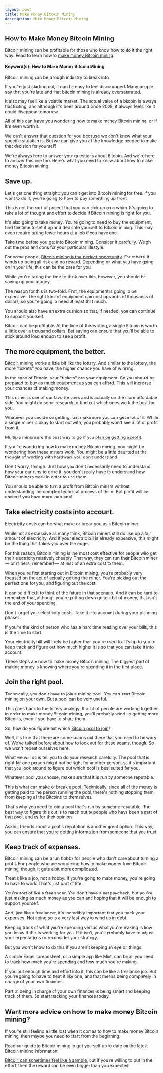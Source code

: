```yaml
---
layout: post
title: Make Money Bitcoin Mining
description: Make Money Bitcoin Mining
---
```


<h2>How to Make Money Bitcoin Mining</h2>

<p>Bitcoin mining can be profitable for those who know how to do it the right way. Read to learn how to <a href="/why-bitcoin-bill-of-north-dakota-is-failure/">make money Bitcoin mining</a>.</p>

<h4>Keyword(s): How to Make Money Bitcoin Mining</h4>

<p>Bitcoin mining can be a tough industry to break into.</p>

<p>If you're just starting out, it can be easy to feel discouraged. Many people say that you're late and that bitcoin mining is already oversaturated.</p>

<p>It also may feel like a volatile market. The actual value of a bitcoin is always fluctuating, and although it's been around since 2009, it always feels like it could disappear tomorrow.</p>

<p>All of this can leave you wondering how to make money Bitcoin mining, or if it's even worth it.</p>

<p>We can't answer that question for you because we don't know what your specific situation is. But we can give you all the knowledge needed to make that decision for yourself!</p>

<p>We're always here to answer your questions about Bitcoin. And we're here to answer this one too. Here's what you need to know about how to make money Bitcoin mining.</p>

<h2>Save up.</h2>

<p>Let's get one thing straight: you can't get into Bitcoin mining for free. If you want to do it, you're going to have to pay something up front.</p>

<p>This is not the sort of project that you can pick up on a whim. It's going to take a lot of thought and effort to decide if Bitcoin mining is right for you.</p>

<p>It's also going to take money. You're going to need to buy the equipment, find the time to set it up and dedicate yourself to Bitcoin mining. This may even require taking fewer hours at a job if you have one.</p>

<p>Take time before you get into Bitcoin mining. Consider it carefully. Weigh out the pros and cons for your particular lifestyle.</p>

<p>For some people, <a href="/beijing-threatens-shut-down-bitcoin-exchanges/">Bitcoin mining is the perfect opportunity</a>. For others, it winds up being all risk and no reward. Depending on what you have going on in your life, this can be the case for you.</p>

<p>While you're taking the time to think over this, however, you should be saving up your money.</p>

<p>The reason for this is two-fold. First, the equipment is going to be expensive. The right kind of equipment can cost upwards of thousands of dollars, so you're going to need at least that much.</p>

<p>You should also have an extra cushion so that, if needed, you can continue to support yourself.</p>

<p>Bitcoin can be profitable. At the time of this writing, a single Bitcoin is worth a little over a thousand dollars. But saving can ensure that you'll be able to stick around long enough to see a profit.</p>

<h2>The more equipment, the better.</h2>

<p>Bitcoin mining works a little bit like the lottery. And similar to the lottery, the more "tickets" you have, the higher chance you have of winning.</p>

<p>In the case of Bitcoin, your "tickets" are your equipment. So you should be prepared to buy as much equipment as you can afford. This will increase your chances of making money.</p>

<p>This miner is one of our favorite ones and is actually on the more affordable side. You might do some research to find out which ones work the best for you.</p>

<p>Whatever you decide on getting, just make sure you can get a lot of it. While a single miner is okay to start out with, you probably won't see a lot of profit from it.</p>

<p>Multiple miners are the best way to go if you <a href="/bitcoin-gambling-investments-512/">plan on getting a profit</a>.</p>

<p>If you're wondering how to make money Bitcoin mining, you might be wondering how these miners work. You might be a little daunted at the thought of working with hardware you don't understand.</p>

<p>Don't worry, though. Just how you don't necessarily need to understand how your car runs to drive it, you don't really have to understand how Bitcoin miners work in order to use them.</p>

<p>You should be able to turn a profit from Bitcoin miners without understanding the complex technical process of them. But profit will be easier if you have more than one!</p>

<h2>Take electricity costs into account.</h2>

<p>Electricity costs can be what make or break you as a Bitcoin miner.</p>

<p>While not as excessive as many think, Bitcoin miners still do use up a fair amount of electricity. And if your electric bill is already expensive, this might be the thing that takes you over the edge.</p>

<p>For this reason, Bitcoin mining is the most cost effective for people who get their electricity relatively cheaply. That way, they can run their Bitcoin miner — or miners, remember! — at less of an extra cost to them.</p>

<p>When you're first starting out in Bitcoin mining, you're probably very focused on the act of actually getting the miner. You're picking out the perfect one for you, and figuring out the cost.</p>

<p>It can be difficult to think of the future in that scenario. And it can be hard to remember that, although you're putting down quite a bit of money, that isn't the end of your spending.</p>

<p>Don't forget your electricity costs. Take it into account during your planning phases.</p>

<p>If you're the kind of person who has a hard time reading over your bills, this is the time to start.</p>

<p>Your electricity bill will likely be higher than you're used to. It's up to you to keep track and figure out how much higher it is so that you can take it into account.</p>

<p>These steps are how to make money Bitcoin mining. The biggest part of making money is knowing where you're spending it in the first place.</p>

<h2>Join the right pool.</h2>

<p>Technically, you don't have to join a mining pool. You can start Bitcoin mining on your own. But a pool can be very useful.</p>

<p>This goes back to the lottery analogy. If a lot of people are working together in order to make money Bitcoin mining, you'll probably wind up getting more Bitcoins, even if you have to share them.</p>

<p>So, how do you figure out which <a href="/irb-warns-against-bitcoin-breaks-usd-1000/">Bitcoin pool to join</a>?</p>

<p>Well, it's true that there are some scams out there that you need to be wary of. We've talked before about how to look out for these scams, though. So we won't repeat ourselves here.</p>

<p>What we will do is tell you to do your research carefully. The pool that is right for one person might not be right for another person, so it's important that you look around to figure out which pool is best suited for you.</p>

<p>Whatever pool you choose, make sure that it is run by someone reputable.</p>

<p>This is what can make or break a pool. Technically, since all of the money is getting paid to the person running the pool, there's nothing stopping them from keeping all the Bitcoins to themselves.</p>

<p>That's why you need to join a pool that's run by someone reputable. The best way to figure this out is to reach out to people who have been a part of that pool, and as for their opinion.</p>

<p>Asking friends about a pool's reputation is another great option. This way, you can ensure that you're getting information from someone that you trust.</p>

<h2>Keep track of expenses.</h2>

<p>Bitcoin mining can be a fun hobby for people who don't care about turning a profit. For people who are wondering how to make money from Bitcoin mining, though, it gets a bit more complicated.</p>

<p>Treat it like a job, not a hobby. If you're going to make money, you're going to have to work. That's just part of life.</p>

<p>You're sort of like a freelancer. You don't have a set paycheck, but you're just making as much money as you can and hoping that it will be enough to support yourself.</p>

<p>And, just like a freelancer, it's incredibly important that you track your expenses. Not doing so is a very fast way to wind up in debt.</p>

<p>Keeping track of what you're spending versus what you're making is how you know if this is working for you. If it isn't, you'll probably have to adjust your expectations or reconsider your strategy.</p>

<p>But you won't know to do this if you aren't keeping an eye on things.</p>

<p>A simple Excel spreadsheet, or a simple app like Mint, can be all you need to track how much you're spending and how much you're making.</p>

<p>If you put enough time and effort into it, this can be like a freelance job. But you're going to have to treat it like one, and that means being completely in charge of your own finances.</p>

<p>Part of being in charge of your own finances is being smart and keeping track of them. So start tracking your finances today.</p>

<h2>Want more advice on how to make money Bitcoin mining?</h2>

<p>If you're still feeling a little lost when it comes to how to make money Bitcoin mining, then maybe you need to start from the beginning.</p>

<p>Read our guide to Bitcoin mining to get yourself up to date on the latest Bitcoin mining information!</p>

<p><a href="/how-to-mine-bitcoins/">Bitcoin can sometimes feel like a gamble</a>, but if you're willing to put in the effort, then the reward can be even bigger than you expected!</p>

